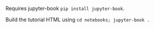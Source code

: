 Requires jupyter-book `pip install jupyter-book`.

Build the tutorial HTML using `cd notebooks; jupyter-book .`
